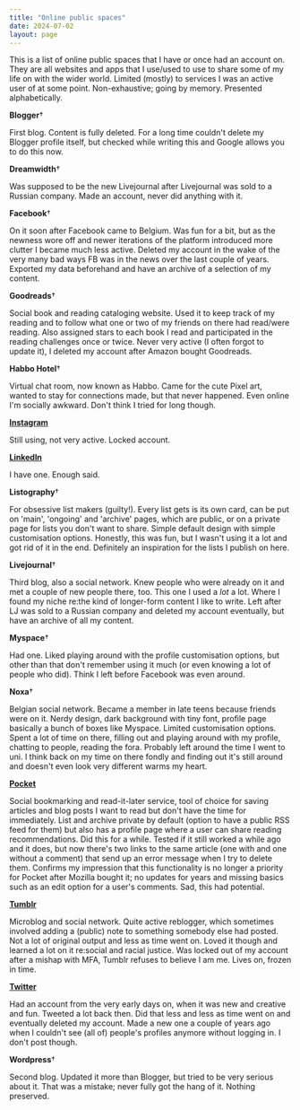 ```yaml
---
title: "Online public spaces"
date: 2024-07-02
layout: page
---
```


<p>This is a list of online public spaces that I have or once had an account on. They are all websites and apps that I use/used to use to share some of my life on with the wider world. Limited (mostly) to services I was an active user of at some point. Non-exhaustive; going by memory. Presented alphabetically.</p>

**Blogger**†  
  
  First blog. Content is fully deleted. For a long time couldn't delete my Blogger profile itself, but checked while writing this and Google allows you to do this now.

**Dreamwidth**†  
  
  Was supposed to be the new Livejournal after Livejournal was sold to a Russian company. Made an account, never did anything with it.

**Facebook**†  
  
  On it soon after Facebook came to Belgium. Was fun for a bit, but as the newness wore off and newer iterations of the platform introduced more clutter I became much less active. Deleted my account in the wake of the very many bad ways FB was in the news over the last couple of years. Exported my data beforehand and have an archive of a selection of my content.

**Goodreads**†  
  
  Social book and reading cataloging website. Used it to keep track of my reading and to follow what one or two of my friends on there had read/were reading. Also assigned stars to each book I read and participated in the reading challenges once or twice. Never very active (I often forgot to update it), I deleted my account after Amazon bought Goodreads.

**Habbo Hotel**†  
  
  Virtual chat room, now known as Habbo. Came for the cute Pixel art, wanted to stay for connections made, but that never happened. Even online I'm socially awkward. Don't think I tried for long though.

**[Instagram](https://www.instagram.com/mrhappyboots/)**  
  
  Still using, not very active. Locked account. 

**[LinkedIn](https://be.linkedin.com/in/tijs-boussier)**  
  
  I have one. Enough said.

**Listography**†  
  
  For obsessive list makers (guilty!). Every list gets is its own card, can be put on 'main', 'ongoing' and 'archive' pages, which are public, or on a private page for lists you don't want to share. Simple default design with simple customisation options. Honestly, this was fun, but I wasn't using it a lot and got rid of it in the end. Definitely an inspiration for the lists I publish on here.

**Livejournal**†  
  
  Third blog, also a social network. Knew people who were already on it and met a couple of new people there, too. This one I used a *lot* a lot. Where I found my niche re:the kind of longer-form content I like to write. Left after LJ was sold to a Russian company and deleted my account eventually, but have an archive of all my content.

**Myspace**†  
  
  Had one. Liked playing around with the profile customisation options, but other than that don't remember using it much (or even knowing a lot of people who did). Think I left before Facebook was even around.

**Noxa**†  
  
  Belgian social network. Became a member in late teens because friends were on it. Nerdy design, dark background with tiny font, profile page basically a bunch of boxes like Myspace. Limited customisation options. Spent a lot of time on there, filling out and playing around with my profile, chatting to people, reading the fora. Probably left around the time I went to uni. I think back on my time on there fondly and finding out it's still around and doesn't even look very different warms my heart.

**[Pocket](https://getpocket.com/@70Gddp2cTN09cg4dh8A47c5Acqg7T28fR33Tj2U925L05bB0Z7b21Z78a7dfX62d?src=navbar)**  
   
  Social bookmarking and read-it-later service, tool of choice for saving articles and blog posts I want to read but don't have the time for immediately. List and archive private by default (option to have a public RSS feed for them) but also has a profile page where a user can share reading recommendations. Did this for a while. Tested if it still worked a while ago and it does, but now there's two links to the same article (one with and one without a comment) that send up an error message when I try to delete them. Confirms my impression that this functionality is no longer a priority for Pocket after Mozilla bought it; no updates for years and missing basics such as an edit option for a user's comments. Sad, this had potential.  

**[Tumblr](https://mrhappyboots.tumblr.com/)**  
  
  Microblog and social network. Quite active reblogger, which sometimes involved adding a (public) note to something somebody else had posted. Not a lot of original output and less as time went on. Loved it though and learned a lot on it re:social and racial justice. Was locked out of my account after a mishap with MFA, Tumblr refuses to believe I am me. Lives on, frozen in time.

**[Twitter](https://twitter.com/tijsboussier)**  
  
  Had an account from the very early days on, when it was new and creative and fun. Tweeted a lot back then. Did that less and less as time went on and eventually deleted my account. Made a new one a couple of years ago when I couldn't see (all of) people's profiles anymore without logging in. I don't post though.

**Wordpress**†  
  
  Second blog. Updated it more than Blogger, but tried to be very serious about it. That was a mistake; never fully got the hang of it. Nothing preserved.

